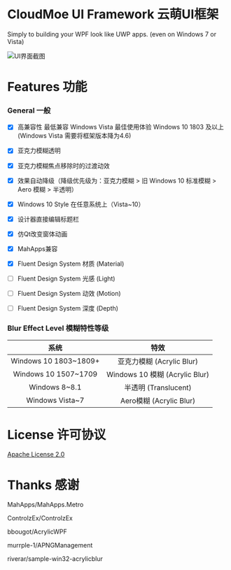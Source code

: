 # CloudMoe UI Framework 云萌UI框架

Simply to building your WPF look like UWP apps. (even on Windows 7 or Vista)

![UI界面截图][UI_image]

# Features 功能

### General 一般

- [x] 高兼容性 最低兼容 Windows Vista 最佳使用体验 Windows 10 1803 及以上 (Windows Vista 需要将框架版本降为4.6)

- [x] 亚克力模糊透明

- [x] 亚克力模糊焦点移除时的过渡动效

- [x] 效果自动降级（降级优先级为：亚克力模糊 > 旧 Windows 10 标准模糊 > Aero 模糊 > 半透明）

- [x] Windows 10 Style 在任意系统上（Vista~10）

- [x] 设计器直接编辑标题栏

- [x] 仿Qt改变窗体动画

- [x] MahApps兼容

- [x] Fluent Design System 材质 (Material)

- [ ] Fluent Design System 光感 (Light)

- [ ] Fluent Design System 动效 (Motion)

- [ ] Fluent Design System 深度 (Depth)

### Blur Effect Level 模糊特性等级

| 系统                      | 特效                           |
| :-----------------------: |:-----------------------------:|
| Windows 10 1803~1809+     | 亚克力模糊 (Acrylic Blur)      |
| Windows 10 1507~1709      | Windows 10 模糊 (Acrylic Blur) |
| Windows 8~8.1             | 半透明 (Translucent)           |
| Windows Vista~7           | Aero模糊 (Acrylic Blur)        |

# License 许可协议

[Apache License 2.0](./LICENSE)

# Thanks 感谢

MahApps/MahApps.Metro

ControlzEx/ControlzEx

bbougot/AcrylicWPF

murrple-1/APNGManagement

riverar/sample-win32-acrylicblur

[UI_image]:./Pages/images/Screen.png